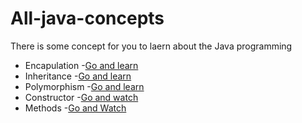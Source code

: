 # All-java-concepts
There is some concept for you to laern about the Java programming

- Encapulation
   -[Go and learn](https://youtu.be/1g7uZGtDYXs)
- Inheritance
   -[Go and learn](https://youtu.be/2iFQBDF8ImA)
- Polymorphism
   -[Go and learn](https://youtu.be/cjbiC2DAyMk)
- Constructor
  -[Go and watch](https://youtu.be/RC_NgFoMsj4)
- Methods
  -[Go and Watch](https://youtu.be/RRncvRwWH_o)
